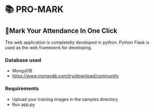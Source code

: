 # 📚 PRO-MARK 
## 📑Mark Your Attendance In One Click
The web application is completetly developed in python. Python Flask is used as the web framework for developing.

### Database used
 - MongoDB 
 - https://www.mongodb.com/try/download/community

### Requirements
 - Upload your training images in the samples directory
 - Run app.py

